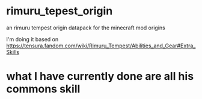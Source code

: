 # rimuru_tepest_origin
an rimuru tempest origin datapack for the minecraft mod origins

I'm doing it based on https://tensura.fandom.com/wiki/Rimuru_Tempest/Abilities_and_Gear#Extra_Skills

# what I have currently done are all his commons skill 
